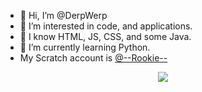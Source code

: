 - 👋 Hi, I’m @DerpWerp
- 👀 I’m interested in code, and applications.
- 💯 I know HTML, JS, CSS, and some Java.
- 🌱 I’m currently learning Python.
- My Scratch account is <a href="https://scratch.mit.edu/users/--rookie--">@--Rookie--</a>
<center>
<img src="https://i.ibb.co/mbkg2hN/Bug-Cat-Capoo.gif">
</center>
